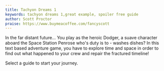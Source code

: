 ```yaml
---
title: Tachyon Dreams 1
keywords: tachyon dreams 1,great example, spoiler free guide
author: Scott Proctor
praise: https://www.buymeacoffee.com/fancyscott
---
```


In the far distant future... You play as the heroic Dodger, a suave character aboard the Space Station Penrose who's duty is to - washes dishes? In this text based adventure game, you have to explore time and space in order to find out what happened to your crew and repair the fractured timeline!

Select a guide to start your journey.
